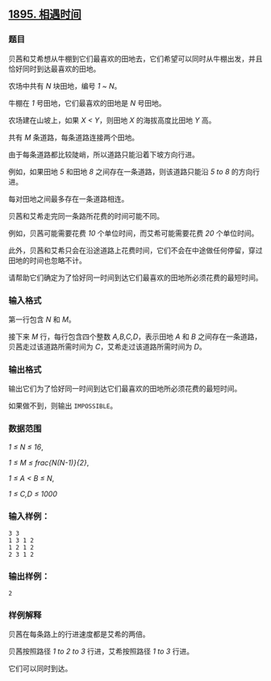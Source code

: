 ## [1895. 相遇时间](https://www.acwing.com/problem/content/1897/)

### 题目

贝茜和艾希想从牛棚到它们最喜欢的田地去，它们希望可以同时从牛棚出发，并且恰好同时到达最喜欢的田地。

农场中共有 *N* 块田地，编号 *1 ~ N*。

牛棚在 *1* 号田地，它们最喜欢的田地是 *N* 号田地。

农场建在山坡上，如果 *X < Y*，则田地 *X* 的海拔高度比田地 *Y* 高。

共有 *M* 条道路，每条道路连接两个田地。

由于每条道路都比较陡峭，所以道路只能沿着下坡方向行进。

例如，如果田地 *5* 和田地 *8* 之间存在一条道路，则该道路只能沿 *5 to 8* 的方向行进。

每对田地之间最多存在一条道路相连。

贝茜和艾希走完同一条路所花费的时间可能不同。

例如，贝茜可能需要花费 *10* 个单位时间，而艾希可能需要花费 *20* 个单位时间。

此外，贝茜和艾希只会在沿途道路上花费时间，它们不会在中途做任何停留，穿过田地的时间也忽略不计。

请帮助它们确定为了恰好同一时间到达它们最喜欢的田地所必须花费的最短时间。

### 输入格式

第一行包含 *N* 和 *M*。

接下来 *M* 行，每行包含四个整数 *A,B,C,D*，表示田地 *A* 和 *B* 之间存在一条道路，贝茜走过该道路所需时间为 *C*，艾希走过该道路所需时间为 *D*。

### 输出格式

输出它们为了恰好同一时间到达它们最喜欢的田地所必须花费的最短时间。

如果做不到，则输出 `IMPOSSIBLE`。

### 数据范围

*1 ≤ N ≤ 16*,

*1 ≤ M ≤ frac{N(N-1)}{2}*,

*1 ≤ A < B ≤ N*,

*1 ≤ C,D ≤ 1000*

### 输入样例：

```
3 3
1 3 1 2
1 2 1 2
2 3 1 2
```

### 输出样例：

```
2
```

### 样例解释

贝茜在每条路上的行进速度都是艾希的两倍。

贝茜按照路径 *1 to 2 to 3* 行进，艾希按照路径 *1 to 3* 行进。

它们可以同时到达。
